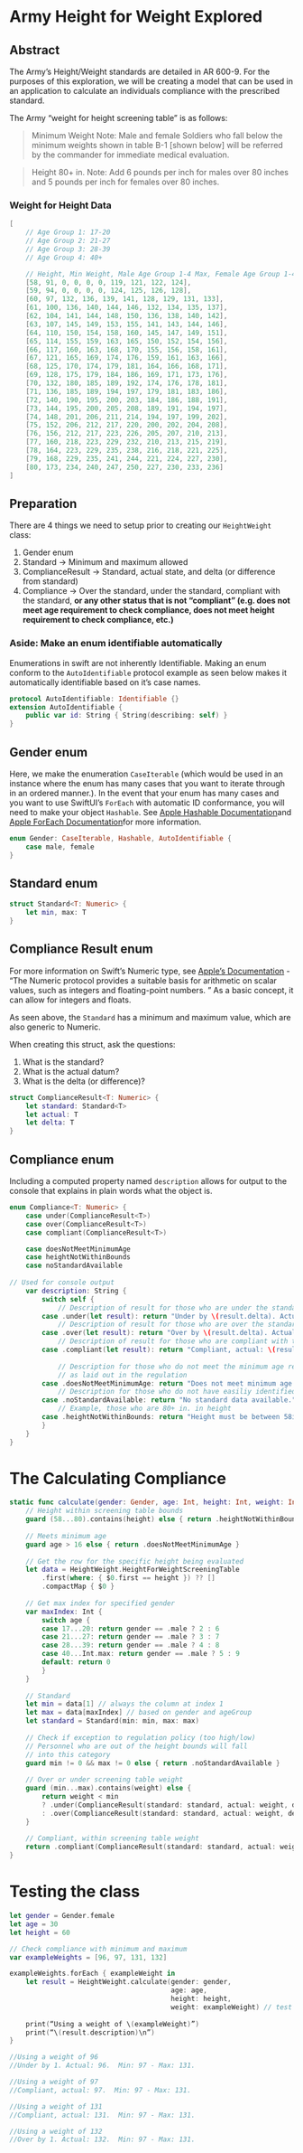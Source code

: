 # Army Height for Weight Explored
## Abstract
The Army’s Height/Weight standards are detailed in AR 600-9. For the purposes of this exploration, we will be creating a model that can be used in an application to calculate an individuals compliance with the prescribed standard.

The Army “weight for height screening table” is as follows:

> Minimum Weight Note: Male and female Soldiers who fall below the minimum weights shown in table B-1 [shown below] will be referred by the commander for immediate medical evaluation.  

> Height 80+ in. Note: Add 6 pounds per inch for males over 80 inches and 5 pounds per inch for females over 80 inches.  
### Weight for Height Data
```swift
[
    // Age Group 1: 17-20
    // Age Group 2: 21-27
    // Age Group 3: 28-39
    // Age Group 4: 40+

    // Height, Min Weight, Male Age Group 1-4 Max, Female Age Group 1-4 Max
    [58, 91, 0, 0, 0, 0, 119, 121, 122, 124],
    [59, 94, 0, 0, 0, 0, 124, 125, 126, 128],
    [60, 97, 132, 136, 139, 141, 128, 129, 131, 133],
    [61, 100, 136, 140, 144, 146, 132, 134, 135, 137],
    [62, 104, 141, 144, 148, 150, 136, 138, 140, 142],
    [63, 107, 145, 149, 153, 155, 141, 143, 144, 146],
    [64, 110, 150, 154, 158, 160, 145, 147, 149, 151],
    [65, 114, 155, 159, 163, 165, 150, 152, 154, 156],
    [66, 117, 160, 163, 168, 170, 155, 156, 158, 161],
    [67, 121, 165, 169, 174, 176, 159, 161, 163, 166],
    [68, 125, 170, 174, 179, 181, 164, 166, 168, 171],
    [69, 128, 175, 179, 184, 186, 169, 171, 173, 176],
    [70, 132, 180, 185, 189, 192, 174, 176, 178, 181],
    [71, 136, 185, 189, 194, 197, 179, 181, 183, 186],
    [72, 140, 190, 195, 200, 203, 184, 186, 188, 191],
    [73, 144, 195, 200, 205, 208, 189, 191, 194, 197],
    [74, 148, 201, 206, 211, 214, 194, 197, 199, 202],
    [75, 152, 206, 212, 217, 220, 200, 202, 204, 208],
    [76, 156, 212, 217, 223, 226, 205, 207, 210, 213],
    [77, 160, 218, 223, 229, 232, 210, 213, 215, 219],
    [78, 164, 223, 229, 235, 238, 216, 218, 221, 225],
    [79, 168, 229, 235, 241, 244, 221, 224, 227, 230],
    [80, 173, 234, 240, 247, 250, 227, 230, 233, 236]
]
```

## Preparation
There are 4 things we need to setup prior to creating our `HeightWeight` class:
1. Gender enum
2. Standard -> Minimum and maximum allowed
3. ComplianceResult -> Standard, actual state, and delta (or difference from standard)
4. Compliance -> Over the standard, under the standard, compliant with the standard, **or any other status that is not “compliant” (e.g. does not meet age requirement to check compliance, does not meet height requirement to check compliance, etc.)**

### Aside: Make an enum identifiable automatically
Enumerations in swift are not inherently Identifiable. Making an enum conform to the `AutoIdentifiable` protocol example as seen below makes it automatically identifiable based on it’s case names.
```swift
protocol AutoIdentifiable: Identifiable {}
extension AutoIdentifiable {
    public var id: String { String(describing: self) }
}
```
## Gender enum
Here, we make the enumeration `CaseIterable` (which would be used in an instance where the enum has many cases that you want to iterate through in an ordered manner.).  In the event that your enum has many cases and you want to use SwiftUI’s `ForEach`  with automatic ID conformance, you will need to make your object `Hashable`. See [Apple Hashable Documentation](https://developer.apple.com/documentation/swift/hashable)and [Apple ForEach Documentation](https://developer.apple.com/documentation/swiftui/foreach/)for more information.
```swift
enum Gender: CaseIterable, Hashable, AutoIdentifiable {
    case male, female
}
```

## Standard enum
```swift
struct Standard<T: Numeric> {
    let min, max: T
}
```
## Compliance Result enum
For more information on Swift’s Numeric type, see [Apple’s Documentation](https://developer.apple.com/documentation/swift/numeric) - “The Numeric protocol provides a suitable basis for arithmetic on scalar values, such as integers and floating-point numbers. ” As a basic concept, it can allow for integers and floats.

As seen above, the `Standard` has a minimum and maximum value, which are also generic to Numeric.

When creating this struct, ask the questions:
1. What is the standard?
2. What is the actual datum?
3. What is the delta (or difference)?
```swift
struct ComplianceResult<T: Numeric> {
    let standard: Standard<T>
    let actual: T
    let delta: T
}
```

## Compliance enum

Including a computed property named `description` allows for output to the console that explains in plain words what the object is.

```swift
enum Compliance<T: Numeric> {
    case under(ComplianceResult<T>)
    case over(ComplianceResult<T>)
    case compliant(ComplianceResult<T>)

    case doesNotMeetMinimumAge
    case heightNotWithinBounds
    case noStandardAvailable
    
// Used for console output
    var description: String {
        switch self {
            // Description of result for those who are under the standard
        case .under(let result): return "Under by \(result.delta). Actual: \(result.actual).  Min: \(result.standard.min) - Max: \(result.standard.max)."
            // Description of result for those who are over the standard
        case .over(let result): return "Over by \(result.delta). Actual: \(result.actual).  Min: \(result.standard.min) - Max: \(result.standard.max)."
            // Description of result for those who are compliant with the standard
        case .compliant(let result): return "Compliant, actual: \(result.actual).  Min: \(result.standard.min) - Max: \(result.standard.max)."
            
            // Description for those who do not meet the minimum age requirement
            // as laid out in the regulation
        case .doesNotMeetMinimumAge: return "Does not meet minimum age requirement."
            // Description for those who do not have easiliy identified standrads
        case .noStandardAvailable: return "No standard data available."
            // Example, those who are 80+ in. in height
        case .heightNotWithinBounds: return "Height must be between 58in. and 80in."
        }
    }
}
```

# The Calculating Compliance
```swift
static func calculate(gender: Gender, age: Int, height: Int, weight: Int) -> Compliance<Int> {
    // Height within screening table bounds
    guard (58...80).contains(height) else { return .heightNotWithinBounds }
        
    // Meets minimum age
    guard age > 16 else { return .doesNotMeetMinimumAge }
    
    // Get the row for the specific height being evaluated
    let data = HeightWeight.HeightForWeightScreeningTable
        .first(where: { $0.first == height }) ?? []
        .compactMap { $0 }
    
    // Get max index for specified gender    
    var maxIndex: Int {
        switch age {
        case 17...20: return gender == .male ? 2 : 6
        case 21...27: return gender == .male ? 3 : 7
        case 28...39: return gender == .male ? 4 : 8
        case 40...Int.max: return gender == .male ? 5 : 9
        default: return 0
        }
    }
    
    // Standard
    let min = data[1] // always the column at index 1
    let max = data[maxIndex] // based on gender and ageGroup
    let standard = Standard(min: min, max: max)
    
    // Check if exception to regulation policy (too high/low)
    // Personnel who are out of the height bounds will fall
    // into this category
    guard min != 0 && max != 0 else { return .noStandardAvailable }
    
    // Over or under screening table weight
    guard (min...max).contains(weight) else {
        return weight < min
        ? .under(ComplianceResult(standard: standard, actual: weight, delta: min-weight))
        : .over(ComplianceResult(standard: standard, actual: weight, delta: weight-max))
    }
    
    // Compliant, within screening table weight
    return .compliant(ComplianceResult(standard: standard, actual: weight, delta: .zero))
}
```

# Testing the class
```swift
let gender = Gender.female
let age = 30
let height = 60

// Check compliance with minimum and maximum
var exampleWeights = [96, 97, 131, 132]

exampleWeights.forEach { exampleWeight in
    let result = HeightWeight.calculate(gender: gender,
                                        age: age,
                                        height: height,
                                        weight: exampleWeight) // test
    
    print(“Using a weight of \(exampleWeight)”)
    print(“\(result.description)\n”)
}

//Using a weight of 96
//Under by 1. Actual: 96.  Min: 97 - Max: 131.

//Using a weight of 97
//Compliant, actual: 97.  Min: 97 - Max: 131.

//Using a weight of 131
//Compliant, actual: 131.  Min: 97 - Max: 131.

//Using a weight of 132
//Over by 1. Actual: 132.  Min: 97 - Max: 131.
```
